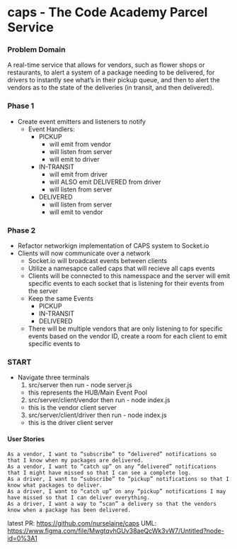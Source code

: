 # caps - The Code Academy Parcel Service

### Problem Domain

  A real-time service that allows for vendors, such as flower shops or restaurants, to alert a system of a package needing to be delivered, for drivers to instantly see what’s in their pickup queue, and then to alert the vendors as to the state of the deliveries (in transit, and then delivered).

### Phase 1
  - Create event emitters and listeners to notify   
    - Event Handlers: 
      - PICKUP
        - will emit from vendor
        - will listen from server
        - will emit to driver
      - IN-TRANSIT
        - will emit from driver
        - will ALSO emit DELIVERED from driver
        - will listen from server
      - DELIVERED
        - will listen from server
        - will emit to vendor

### Phase 2
  - Refactor networkign implementation of CAPS system to Socket.io
  - Clients will now communicate over a network 
    - Socket.io will broadcast events between clients
    - Utilize a namesapce called caps that will recieve all caps events
    - Clients will be connected to this namesspace and the server will emit specific events to each socket that is listening for their events from the server
    - Keep the same Events
      - PICKUP
      - IN-TRANSIT
      - DELIVERED
    - There will be multiple vendors that are only listening to for specific events based on the vendor ID, create a room for each client to emit specific events to

### START 
  - Navigate three terminals
    1. src/server then run - node server.js
      - this represents the HUB/Main Event Pool
    2. src/server/client/vendor then run - node index.js
      - this is the vendor client server
    3. src/server/client/driver then run - node index.js
      - this is the driver client server

#### User Stories

    As a vendor, I want to “subscribe” to “delivered” notifications so that I know when my packages are delivered.
    As a vendor, I want to “catch up” on any “delivered” notifications that I might have missed so that I can see a complete log.
    As a driver, I want to “subscribe” to “pickup” notifications so that I know what packages to deliver.
    As a driver, I want to “catch up” on any “pickup” notifications I may have missed so that I can deliver everything.
    As a driver, I want a way to “scan” a delivery so that the vendors know when a package has been delivered.


latest PR: https://github.com/nurselaine/caps
UML: https://www.figma.com/file/MwgtqvhGUv38aeQcWk3vW7/Untitled?node-id=0%3A1
